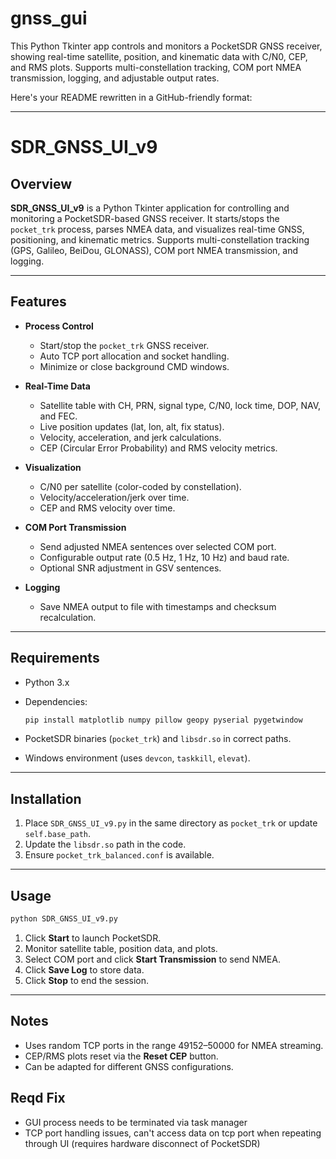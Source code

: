 # gnss_gui
This Python Tkinter app controls and monitors a PocketSDR GNSS receiver, showing real-time satellite, position, and kinematic data with C/N0, CEP, and RMS plots. Supports multi-constellation tracking, COM port NMEA transmission, logging, and adjustable output rates.

Here's your README rewritten in a GitHub-friendly format:

---

# SDR\_GNSS\_UI\_v9

## Overview

**SDR\_GNSS\_UI\_v9** is a Python Tkinter application for controlling and monitoring a PocketSDR-based GNSS receiver.
It starts/stops the `pocket_trk` process, parses NMEA data, and visualizes real-time GNSS, positioning, and kinematic metrics.
Supports multi-constellation tracking (GPS, Galileo, BeiDou, GLONASS), COM port NMEA transmission, and logging.

---

## Features

* **Process Control**

  * Start/stop the `pocket_trk` GNSS receiver.
  * Auto TCP port allocation and socket handling.
  * Minimize or close background CMD windows.

* **Real-Time Data**

  * Satellite table with CH, PRN, signal type, C/N0, lock time, DOP, NAV, and FEC.
  * Live position updates (lat, lon, alt, fix status).
  * Velocity, acceleration, and jerk calculations.
  * CEP (Circular Error Probability) and RMS velocity metrics.

* **Visualization**

  * C/N0 per satellite (color-coded by constellation).
  * Velocity/acceleration/jerk over time.
  * CEP and RMS velocity over time.

* **COM Port Transmission**

  * Send adjusted NMEA sentences over selected COM port.
  * Configurable output rate (0.5 Hz, 1 Hz, 10 Hz) and baud rate.
  * Optional SNR adjustment in GSV sentences.

* **Logging**

  * Save NMEA output to file with timestamps and checksum recalculation.

---

## Requirements

* Python 3.x
* Dependencies:

  ```bash
  pip install matplotlib numpy pillow geopy pyserial pygetwindow
  ```
* PocketSDR binaries (`pocket_trk`) and `libsdr.so` in correct paths.
* Windows environment (uses `devcon`, `taskkill`, `elevat`).

---

## Installation

1. Place `SDR_GNSS_UI_v9.py` in the same directory as `pocket_trk` or update `self.base_path`.
2. Update the `libsdr.so` path in the code.
3. Ensure `pocket_trk_balanced.conf` is available.

---

## Usage

```bash
python SDR_GNSS_UI_v9.py
```

1. Click **Start** to launch PocketSDR.
2. Monitor satellite table, position data, and plots.
3. Select COM port and click **Start Transmission** to send NMEA.
4. Click **Save Log** to store data.
5. Click **Stop** to end the session.

---

## Notes

* Uses random TCP ports in the range 49152–50000 for NMEA streaming.
* CEP/RMS plots reset via the **Reset CEP** button.
* Can be adapted for different GNSS configurations.

## Reqd Fix
* GUI process needs to be terminated via task manager
* TCP port handling issues, can't access data on tcp port when repeating through UI (requires hardware disconnect of PocketSDR)
